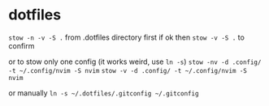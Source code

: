 # dotfiles
`stow -n -v -S .` from .dotfiles directory first
if ok then
`stow -v -S .` to confirm

or to stow only one config (it works weird, use `ln -s`)
`stow -nv -d .config/ -t ~/.config/nvim -S nvim`
`stow -v -d .config/ -t ~/.config/nvim -S nvim`

or manually
`ln -s ~/.dotfiles/.gitconfig ~/.gitconfig`
